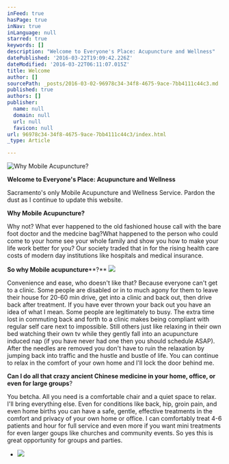 ```yaml
---
inFeed: true
hasPage: true
inNav: true
inLanguage: null
starred: true
keywords: []
description: "Welcome to Everyone's Place: Acupuncture and Wellness"
datePublished: '2016-03-22T19:09:42.226Z'
dateModified: '2016-03-22T06:11:07.015Z'
title: Welcome
author: []
sourcePath: _posts/2016-03-02-96978c34-34f8-4675-9ace-7bb4111c44c3.md
published: true
authors: []
publisher:
  name: null
  domain: null
  url: null
  favicon: null
url: 96978c34-34f8-4675-9ace-7bb4111c44c3/index.html
_type: Article

---
```

![Why Mobile Acupuncture?](https://s3-us-west-2.amazonaws.com/the-grid-img/p/aef92dd1f14cb0c9259e6c12346ddc234e6a6e08.jpg)

**Welcome to Everyone's Place: Acupuncture and Wellness**

Sacramento's only Mobile Acupuncture and Wellness Service. Pardon the dust as I continue to update this website.

**Why Mobile Acupuncture?**

Why not? What ever happened to the old fashioned house call with the bare foot doctor and the medcine bag?What happened to the person who could come to your home see your whole family and show you how to make your life work better for you? Our society traded that in for the rising health care costs of modern day institutions like hospitals and medical insurance. 

**So why Mobile acupuncture****?**
![](https://the-grid-user-content.s3-us-west-2.amazonaws.com/dd8d281e-3780-43ca-ac4d-4d4e63ea7725.jpg)

Convenience and ease, who doesn't like that? Because everyone can't get to a clinic. Some people are disabled or in to much agony for them to leave their house for 20-60 min drive, get into a clinic and back out, then drive back after treatment. If you have ever thrown your back out you have an idea of what I mean. Some people are legitimately to busy. The extra time lost in commuting back and forth to a clinic makes being compliant with regular self care next to impossible. Still others just like relaxing in their own bed watching their own tv while they gently fall into an acupuncture induced nap (if you have never had one then you should schedule ASAP). After the needles are removed you don't have to ruin the relaxation by jumping back into traffic and the hustle and bustle of life. You can continue to relax in the comfort of your own home and l'll lock the door behind me.

**Can I do all that crazy ancient Chinese medicine in your home, office, or even for large groups**? 

You betcha. All you need is a comfortable chair and a quiet space to relax. I'll bring everything else. Even for conditions like back, hip, groin pain, and even home births you can have a safe, gentle, effective treatments in the comfort and privacy of your own home or office. I can comfortably treat 4-6 patients and hour  for full service and even more if you want mini treatments for even larger goups like churches and community events. So yes this is great opportunity for groups and parties. 

* ![](https://the-grid-user-content.s3-us-west-2.amazonaws.com/c55f609c-9bf9-4fcb-9703-b04c53a73936.jpg)